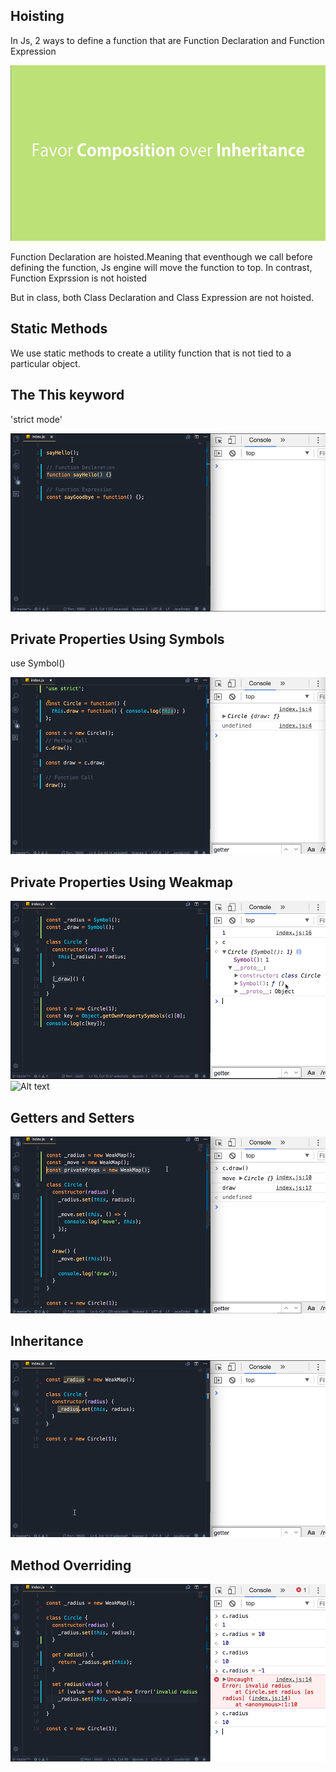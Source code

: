 ## Hoisting
In Js, 2 ways to define a function that are Function Declaration and Function Expression

![Alt text](../Images/image-107.png)

Function Declaration are hoisted.Meaning that eventhough we call before defining the function, Js engine will move the function to top. In contrast, Function Exprssion is not hoisted

But in class, both Class Declaration and Class Expression are not hoisted.

## Static Methods
We use static methods to create a utility function that is not tied to a particular object.

## The This keyword
'strict mode'

![Alt text](../Images/image-108.png)

## Private Properties Using Symbols
use Symbol() 

![Alt text](../Images/image-109.png)

## Private Properties Using Weakmap
![Alt text](../Images/image-110.png)
![Alt text](image.png)

## Getters and Setters
![Alt text](../Images/image-111.png)

## Inheritance
![Alt text](../Images/image-112.png)

## Method Overriding
![Alt text](../Images/image-113.png)
